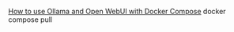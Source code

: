 
[How to use Ollama and Open WebUI with Docker Compose](https://geshan.com.np/blog/2025/02/ollama-docker-compose/#open-webui)
docker compose pull

